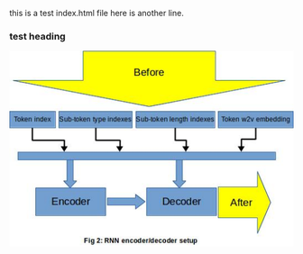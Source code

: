 this is a test index.html file
here is another line.

### test heading

![encoder,decoder](/images/encdec.jpg)

